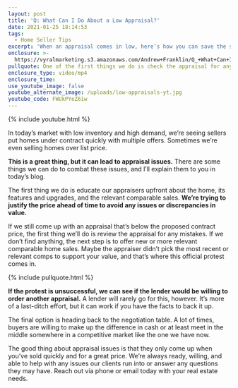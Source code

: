 ```yaml
---
layout: post
title: 'Q: What Can I Do About a Low Appraisal?'
date: 2021-01-25 18:14:53
tags:
  - Home Seller Tips
excerpt: 'When an appraisal comes in low, here’s how you can save the sale.'
enclosure: >-
  https://vyralmarketing.s3.amazonaws.com/Andrew+Franklin/Q_+What+Can+I+Do+About+a+Low+Appraisal_.mp4
pullquote: One of the first things we do is check the appraisal for any errors.
enclosure_type: video/mp4
enclosure_time:
use_youtube_image: false
youtube_alternate_image: /uploads/low-appraisals-yt.jpg
youtube_code: FWUkPYeZ6iw
---
```


{% include youtube.html %}

In today’s market with low inventory and high demand, we’re seeing sellers put homes under contract quickly with multiple offers. Sometimes we’re even selling homes over list price.

**This is a great thing, but it can lead to appraisal issues.** There are some things we can do to combat these issues, and I’ll explain them to you in today’s blog.

The first thing we do is educate our appraisers upfront about the home, its features and upgrades, and the relevant comparable sales. **We’re trying to justify the price ahead of time to avoid any issues or discrepancies in value.**

If we still come up with an appraisal that’s below the proposed contract price, the first thing we’ll do is review the appraisal for any mistakes. If we don’t find anything, the next step is to offer new or more relevant comparable home sales. Maybe the appraiser didn’t pick the most recent or relevant comps to support your value, and that’s where this official protest comes in.

{% include pullquote.html %}

**If the protest is unsuccessful, we can see if the lender would be willing to order another appraisal.** A lender will rarely go for this, however. It’s more of a last-ditch effort, but it can work if you have the facts to back it up.

The final option is heading back to the negotiation table. A lot of times, buyers are willing to make up the difference in cash or at least meet in the middle somewhere in a competitive market like the one we have now.

The good thing about appraisal issues is that they only come up when you’ve sold quickly and for a great price. We’re always ready, willing, and able to help with any issues our clients run into or answer any questions they may have. Reach out via phone or email today with your real estate needs.
